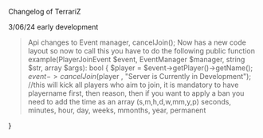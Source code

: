 Changelog of TerrariZ

3/06/24 early development
> Api changes to Event manager, cancelJoin(); Now has a new code layout so now to call this you have to do the following
public function example(PlayerJoinEvent $event, EventManager $manager, string $str, array $args): bool {
$player = $event->getPlayer()->getName();
$event->cancelJoin($player , "Server is Currently in Development"); //this will kick all players who aim to join, it is mandatory to have playername first, then reason, then if you want to apply a ban you need to add the time as an array (s,m,h,d,w,mm,y,p) seconds, minutes, hour, day, weeks, mmonths, year, permanent

}